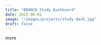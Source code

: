 ```yaml
---
title: "BRANCH Study Dashboard"
date: 2025-06-01
image: "/images/projects/study-dash.jpg"
draft: false
---
```


more